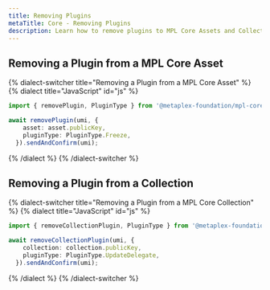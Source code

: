 ```yaml
---
title: Removing Plugins
metaTitle: Core - Removing Plugins
description: Learn how to remove plugins to MPL Core Assets and Collections
---
```



## Removing a Plugin from a MPL Core Asset

{% dialect-switcher title="Removing a Plugin from a MPL Core Asset" %}
{% dialect title="JavaScript" id="js" %}

```ts
import { removePlugin, PluginType } from '@metaplex-foundation/mpl-core'

await removePlugin(umi, {
    asset: asset.publicKey,
    pluginType: PluginType.Freeze,
  }).sendAndConfirm(umi);
```

{% /dialect %}
{% /dialect-switcher %}


## Removing a Plugin from a Collection


{% dialect-switcher title="Removing a Plugin from a MPL Core Collection" %}
{% dialect title="JavaScript" id="js" %}

```ts
import { removeCollectionPlugin, PluginType } from '@metaplex-foundation/mpl-core'

await removeCollectionPlugin(umi, {
    collection: collection.publicKey,
    pluginType: PluginType.UpdateDelegate,
  }).sendAndConfirm(umi);
```

{% /dialect %}
{% /dialect-switcher %}
